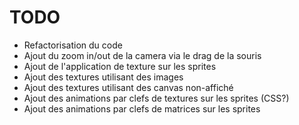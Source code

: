TODO
==================

  * Refactorisation du code
  * Ajout du zoom in/out de la camera via le drag de la souris
  * Ajout de l'application de texture sur les sprites
  * Ajout des textures utilisant des images
  * Ajout des textures utilisant des canvas non-affiché
  * Ajout des animations par clefs de textures sur les sprites (CSS?)
  * Ajout des animations par clefs de matrices sur les sprites

